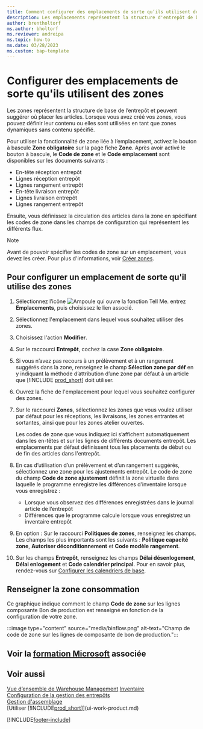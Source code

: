 ```yaml
---
title: Comment configurer des emplacements de sorte qu’ils utilisent des zones
description: Les emplacements représentent la structure d'entrepôt de base et sont utilisés pour faire des propositions relatives à l'emplacement des articles.
author: brentholtorf
ms.author: bholtorf
ms.reviewer: andreipa
ms.topic: how-to
ms.date: 03/28/2023
ms.custom: bap-template
---
```


# <a name="set-up-locations-to-use-bins" />Configurer des emplacements de sorte qu'ils utilisent des zones

Les zones représentent la structure de base de l’entrepôt et peuvent suggérer où placer les articles. Lorsque vous avez créé vos zones, vous pouvez définir leur contenu ou elles sont utilisées en tant que zones dynamiques sans contenu spécifié.

Pour utiliser la fonctionnalité de zone liée à l’emplacement, activez le bouton à bascule **Zone obligatoire** sur la page fiche **Zone**. Après avoir activé le bouton à bascule, le **Code de zone** et le **Code emplacement** sont disponibles sur les documents suivants :

* En-tête réception entrepôt
* Lignes réception entrepôt
* Lignes rangement entrepôt
* En-tête livraison entrepôt
* Lignes livraison entrepôt
* Lignes rangement entrepôt

Ensuite, vous définissez la circulation des articles dans la zone en spécifiant les codes de zone dans les champs de configuration qui représentent les différents flux.  

> [!NOTE]  
> Avant de pouvoir spécifier les codes de zone sur un emplacement, vous devez les créer. Pour plus d'informations, voir [Créer zones](warehouse-how-to-create-individual-bins.md).  

## <a name="to-set-up-a-location-to-use-bins" />Pour configurer un emplacement de sorte qu'il utilise des zones

1. Sélectionnez l’icône ![Ampoule qui ouvre la fonction Tell Me.](media/ui-search/search_small.png "Dites-moi ce que vous voulez faire") entrez **Emplacements**, puis choisissez le lien associé.  
2. Sélectionnez l'emplacement dans lequel vous souhaitez utiliser des zones.  
3. Choisissez l'action **Modifier**.  
4. Sur le raccourci **Entrepôt**, cochez la case **Zone obligatoire**.  
5. Si vous n’avez pas recours à un prélèvement et à un rangement suggérés dans la zone, renseignez le champ **Sélection zone par déf** en y indiquant la méthode d’attribution d’une zone par défaut à un article que [!INCLUDE [prod_short](includes/prod_short.md)] doit utiliser.  
6. Ouvrez la fiche de l'emplacement pour lequel vous souhaitez configurer des zones.
7. Sur le raccourci **Zones**, sélectionnez les zones que vous voulez utiliser par défaut pour les réceptions, les livraisons, les zones entrantes et sortantes, ainsi que pour les zones atelier ouvertes.  

    Les codes de zone que vous indiquez ici s’affichent automatiquement dans les en-têtes et sur les lignes de différents documents entrepôt. Les emplacements par défaut définissent tous les placements de début ou de fin des articles dans l'entrepôt.  
8. En cas d’utilisation d’un prélèvement et d’un rangement suggérés, sélectionnez une zone pour les ajustements entrepôt. Le code de zone du champ **Code de zone ajustement** définit la zone virtuelle dans laquelle le programme enregistre les différences d’inventaire lorsque vous enregistrez :

    * Lorsque vous observez des différences enregistrées dans le journal article de l’entrepôt
    * Différences que le programme calcule lorsque vous enregistrez un inventaire entrepôt  
9. En option : Sur le raccourci **Politiques de zones**, renseignez les champs. Les champs les plus importants sont les suivants : **Politique capacité zone**, **Autoriser déconditionnement** et **Code modèle rangement**.  
10. Sur les champs **Entrepôt**, renseignez les champs **Délai désenlogement**, **Délai enlogement** et **Code calendrier principal**. Pour en savoir plus, rendez-vous sur [Configurer les calendriers de base](across-how-to-assign-base-calendars.md).

## <a name="fill-in-the-consumption-bin" />Renseigner la zone consommation

Ce graphique indique comment le champ **Code de zone** sur les lignes composante Bon de production est renseigné en fonction de la configuration de votre zone.

:::image type="content" source="media/binflow.png" alt-text="Champ de code de zone sur les lignes de composante de bon de production.":::

## <a name="see-related-microsoft-trainingtrainingmodulesconfigure-bins-location" />Voir la [formation Microsoft](/training/modules/configure-bins-location/) associée

## <a name="see-also" />Voir aussi

[Vue d’ensemble de Warehouse Management](design-details-warehouse-management.md)
[Inventaire](inventory-manage-inventory.md)  
[Configuration de la gestion des entrepôts](warehouse-setup-warehouse.md)  
[Gestion d'assemblage](assembly-assemble-items.md)  
[Utiliser [!INCLUDE[prod_short](includes/prod_short.md)]](ui-work-product.md)

[!INCLUDE[footer-include](includes/footer-banner.md)]
